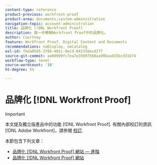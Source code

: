 ```yaml
---
content-type: reference
product-previous: workfront-proof
product-area: documents;system-administration
navigation-topic: account-administration
title: 品牌化 [!DNL Workfront Proof]
description: 進一步瞭解Workfront Proof中的品牌化。
author: Courtney
feature: Workfront Proof, Digital Content and Documents
recommendations: noDisplay, noCatalog
exl-id: fbda05d5-3f06-461c-8ecd-042316ecd277
source-git-commit: ae80999fc7ea7e35097560aa99baa435bcd31b74
workflow-type: tm+mt
source-wordcount: '38'
ht-degree: 5%

---
```


# 品牌化 [!DNL Workfront Proof]

>[!IMPORTANT]
>
>本文提及獨立版產品中的功能 [!DNL Workfront Proof]. 有關內部校訂的資訊 [!DNL Adobe Workfront]，請參閱 [校訂](../../../review-and-approve-work/proofing/proofing.md).

本節包含下列文章：

* [品牌化 [!DNL Workfront Proof] 網站 — 進階](../../../workfront-proof/wp-acct-admin/branding/brand-wp-site-advanced.md)
* [品牌化 [!DNL Workfront Proof] 網站](../../../workfront-proof/wp-acct-admin/branding/brand-wp-site.md)
